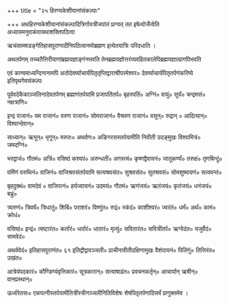 +++
title = "२५ हिरण्यकेशीयानांसंकल्पाः"

+++
अथहिरण्यकेशीयानांसंकल्पादित्रिर्गायत्रीजपांतं प्राग्वत् तत इषेत्वोर्जेत्वेति अध्यायमनुवाकंवायथाशक्तिपठित्वा

ऋचंसामषडङ्‌गेतिहासपुराणादीनिपठित्वानमोब्रह्मण इत्येतयात्रिः परिदधाति ।

अथतर्पणम् तच्चतैत्तिरीयाणांब्रह्मयज्ञाङ्‌गंनभवति तेनब्रह्मयज्ञोत्तरंव्यवहितकालेपिब्रह्मयज्ञात्प्रागपिभवति

एवं काण्वमाध्यन्दिनानामपि अतोदेवर्ष्याचार्यपितृतृप्तिद्वाराश्रीपरमेश्वर० देवर्ष्याचार्यपितृतर्पणंकरिष्ये इतिपृथगेवसंकल्पः

पूर्ववदेकैकाञ्जलिनादेवतर्पणम् ब्रह्माणंतर्पयामि प्रजापतिंतर्प० बृहस्पतिं० अग्निं० वायुं० सूर्यं० चन्द्रमसं० नक्षत्राणि०

इन्द्र राजानं० यम राजानं० वरुण राजानं० सोमराजानं० वैश्रवण राजानं० वसून्‌० रुद्रान् ० आदित्यान्‌० विश्वान्देवान्‌०

साध्यान्‌० ऋभून्‌० भृगून्‌० मरुतः० अथर्वणः० अङि‌गरसस्तर्पयामीति निवीती उदङ्‌मुखः विश्वामित्रं० जमदग्निं०

भरद्वाजं० गौतमं० अत्रिं० वसिष्ठं कश्यपं० अरुन्धतीं० अगस्त्यं० कृष्णद्वैपायनं० जातूकर्ण्यं० तरुक्षं० तृणबिन्दुं०

वर्मिणं वरुथिनं० वाजिनं० वाजिश्रवसंतर्पयामि सत्यश्रवसंत० सुश्रवसंत० सुतश्रवसं० सोमशुष्मायणं० सत्ववन्तं०

बृहदुक्थं० वामदेवं ० वाजिरत्‍नं० हर्यज्वायनं० उदमयं० गौतमं० ऋणंजयं० ऋतंजयं० कृतंजयं० धनंजयं० बभ्रुं०

त्र्यरुणं० त्रिवर्षं० त्रिधातुं० शिबिं० पराशरं० विष्णुंत० रुद्रं० स्कंदं० काशीश्वरं० ज्वरंतं० धर्मं० अर्थं० कामं० क्रोधं०

वसिष्ठं० इन्द्रं० त्वष्टारंत० कर्तारं० धर्तारं० धातारं० मृत्युं० सवितारंत० सवित्रींतर्प० ऋग्वेदंत० यजुर्वेदं० सामवेदं०

अथर्ववेदं० इतिहासपुराणंत० ६१ इतिद्वौद्वावञ्जली० प्राचीनावीतीदक्षिणामुखः वैशंपायनं० पिलिंगुं० तित्तिरंत० उखंत०

आत्रेयंपदकारं० कौण्डिण्यंवृत्तिकारं० सूत्रकारान्‌० सत्याषाढंत० प्रवचनकर्तृन्‌० आचार्यान् ऋषीन्‌० वानप्रस्थान्‌०

ऊर्ध्वरेतसः० एकपत्‍नीस्तर्पयामीतित्रींस्त्रीनञ्जलीनितिविशेषः शेषंपितृतर्पणादिसर्वं प्रागुक्तमेव ।
